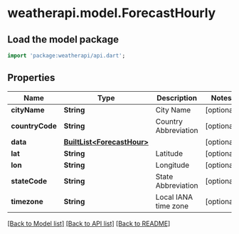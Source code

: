 # weatherapi.model.ForecastHourly

## Load the model package
```dart
import 'package:weatherapi/api.dart';
```

## Properties
Name | Type | Description | Notes
------------ | ------------- | ------------- | -------------
**cityName** | **String** | City Name | [optional] 
**countryCode** | **String** | Country Abbreviation | [optional] 
**data** | [**BuiltList&lt;ForecastHour&gt;**](ForecastHour.md) |  | [optional] 
**lat** | **String** | Latitude | [optional] 
**lon** | **String** | Longitude | [optional] 
**stateCode** | **String** | State Abbreviation | [optional] 
**timezone** | **String** | Local IANA time zone | [optional] 

[[Back to Model list]](../README.md#documentation-for-models) [[Back to API list]](../README.md#documentation-for-api-endpoints) [[Back to README]](../README.md)


